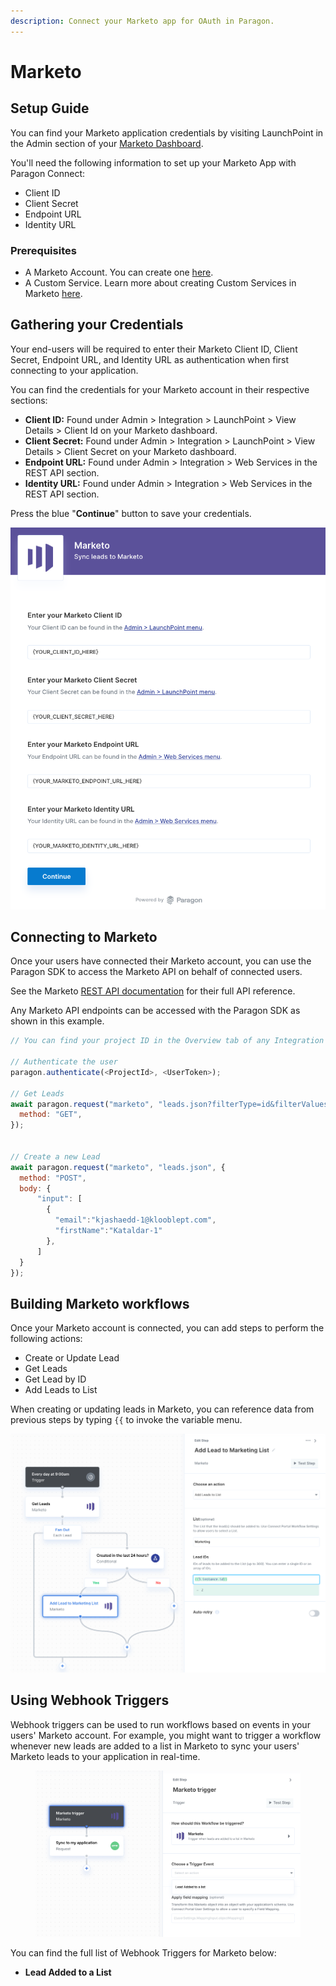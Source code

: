 ```yaml
---
description: Connect your Marketo app for OAuth in Paragon.
---
```


# Marketo

## Setup Guide

You can find your Marketo application credentials by visiting LaunchPoint in the Admin section of your [Marketo Dashboard](https://www.marketo.com/).

You'll need the following information to set up your Marketo App with Paragon Connect:

* Client ID
* Client Secret
* Endpoint URL
* Identity URL

### Prerequisites

* A Marketo Account. You can create one [here](https://www.marketo.com/).
* A Custom Service. Learn more about creating Custom Services in Marketo [here](https://developers.marketo.com/rest-api/custom-services/).&#x20;

## Gathering your Credentials

Your end-users will be required to enter their Marketo Client ID, Client Secret, Endpoint URL, and Identity URL as authentication when first connecting to your application.

You can find the credentials for your Marketo account in their respective sections:

* **Client ID:** Found under Admin > Integration > LaunchPoint > View Details > Client Id on your Marketo dashboard.
* **Client Secret:** Found under Admin > Integration > LaunchPoint > View Details > Client Secret on your Marketo dashboard.
* **Endpoint URL:** Found under Admin > Integration > Web Services in the REST API section.
* **Identity URL:** Found under Admin > Integration > Web Services in the REST API section.

Press the blue "**Continue**" button to save your credentials.

![](<../../.gitbook/assets/Connecting your Marketo account to Paragon.png>)

## Connecting to Marketo

Once your users have connected their Marketo account, you can use the Paragon SDK to access the Marketo API on behalf of connected users.

See the Marketo [REST API documentation](https://developers.marketo.com/getting-started/) for their full API reference.

Any Marketo API endpoints can be accessed with the Paragon SDK as shown in this example.

```javascript
// You can find your project ID in the Overview tab of any Integration

// Authenticate the user
paragon.authenticate(<ProjectId>, <UserToken>);

// Get Leads
await paragon.request("marketo", "leads.json?filterType=id&filterValues=1", {
  method: "GET",
});


// Create a new Lead
await paragon.request("marketo", "leads.json", {
  method: "POST",
  body: { 
      "input": [
        {  
          "email":"kjashaedd-1@klooblept.com",
          "firstName":"Kataldar-1"
        },
      ]
  }
});
```

## Building Marketo workflows

Once your Marketo account is connected, you can add steps to perform the following actions:

* Create or Update Lead
* Get Leads
* Get Lead by ID
* Add Leads to List

When creating or updating leads in Marketo, you can reference data from previous steps by typing `{{` to invoke the variable menu.

![](<../../.gitbook/assets/Using Marketo in Paragon.png>)

## Using Webhook Triggers

Webhook triggers can be used to run workflows based on events in your users' Marketo account. For example, you might want to trigger a workflow whenever new leads are added to a list in Marketo to sync your users' Marketo leads to your application in real-time.

<figure><img src="../../.gitbook/assets/Marketo Webhook Triggers in Paragon Connect.png" alt=""><figcaption></figcaption></figure>

You can find the full list of Webhook Triggers for Marketo below:

* **Lead Added to a List**
